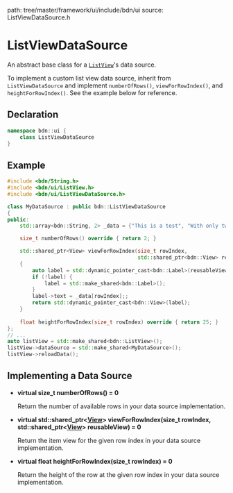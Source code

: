 path: tree/master/framework/ui/include/bdn/ui
source: ListViewDataSource.h

# ListViewDataSource

An abstract base class for a [`ListView`](list_view.md)'s data source.

To implement a custom list view data source, inherit from `ListViewDataSource` and implement `numberOfRows()`, `viewForRowIndex()`, and `heightForRowIndex()`. See the example below for reference.

## Declaration

```C++
namespace bdn::ui {
	class ListViewDataSource
}
```

## Example

```C++
#include <bdn/String.h>
#include <bdn/ui/ListView.h>
#include <bdn/ui/ListViewDataSource.h>

class MyDataSource : public bdn::ListViewDataSource
{
public:
	std::array<bdn::String, 2> _data = {"This is a test", "With only two lines of text"};

	size_t numberOfRows() override { return 2; }

	std::shared_ptr<View> viewForRowIndex(size_t rowIndex, 
		 								  std::shared_ptr<bdn::View> reusableView) override
	{
		auto label = std::dynamic_pointer_cast<bdn::Label>(reusableView);
		if (!label) {
			label = std::make_shared<bdn::Label>();
		}
		label->text = _data[rowIndex];;
		return std::dynamic_pointer_cast<bdn::View>(label);
	}
	
	float heightForRowIndex(size_t rowIndex) override { return 25; }
};
// ...
auto listView = std::make_shared<bdn::ListView>();
listView->dataSource = std::make_shared<MyDataSource>();
listView->reloadData();
```

## Implementing a Data Source

* **virtual size_t numberOfRows() = 0**

	Return the number of available rows in your data source implementation.
	
* **virtual std::shared_ptr<[View](view.md)\> viewForRowIndex(size_t rowIndex, std::shared_ptr<[View](view.md)\> reusableView) = 0**

	Return the item view for the given row index in your data source implementation.

* **virtual float heightForRowIndex(size_t rowIndex) = 0**

	Return the height of the row at the given row index in your data source implementation.


 